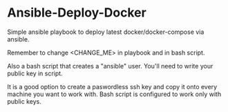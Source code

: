 # Ansible-Deploy-Docker
Simple ansible playbook to deploy latest docker/docker-compose via ansible.

Remember to change <CHANGE_ME> in playbook and <YOUR KEY HERE> in bash script.

Also a bash script that creates a "ansible" user. You'll need to write your public key in script.

It is a good option to create a paswordless ssh key and copy it onto every machine you want to work with.
Bash script is configured to work only with public keys.
